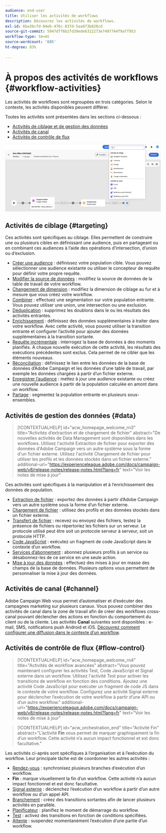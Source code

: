 ```yaml
---
audience: end-user
title: Utiliser les activités de workflows
description: Découvrez les activités de workflows.
exl-id: 6ba3bcfd-84eb-476c-837d-5aa473b820cd
source-git-commit: 5947d7f6b2fd39ede6322273e7497744f9aff953
workflow-type: tm+mt
source-wordcount: '685'
ht-degree: 83%

---
```



# À propos des activités de workflows {#workflow-activities}

Les activités de workflows sont regroupées en trois catégories. Selon le contexte, les activités disponibles peuvent différer.

Toutes les activités sont présentées dans les sections ci-dessous :

* [Activités de ciblage et de gestion des données](#targeting)
* [Activités de canal](#channel)
* [Activités de contrôle de flux](#flow-control)

![](../assets/workflow-activities.png)

## Activités de ciblage {#targeting}

Ces activités sont spécifiques au ciblage. Elles permettent de construire une ou plusieurs cibles en définissant une audience, puis en partageant ou en combinant ces audiences à l’aide des opérations d’intersection, d’union ou d’exclusion.

* [Créer une audience](build-audience.md) : définissez votre population cible. Vous pouvez sélectionner une audience existante ou utiliser le concepteur de requête pour définir votre propre requête.
* [Modifier la source de données](change-data-source.md) : modifiez la source de données de la table de travail de votre workflow.
* [Changement de dimension](change-dimension.md) : modifiez la dimension de ciblage au fur et à mesure que vous créez votre workflow.
* [Combiner](combine.md) : effectuez une segmentation sur votre population entrante. Vous pouvez utiliser une union, une intersection ou une exclusion.
* [Déduplication](deduplication.md) : supprimez les doublons dans le ou les résultats des activités entrantes.
* [Enrichissement](enrichment.md) : définissez des données supplémentaires à traiter dans votre workflow. Avec cette activité, vous pouvez utiliser la transition entrante et configurer l’activité pour ajouter des données supplémentaires à la transition sortante.
* [Requête incrémentale](incremental-query.md) : interrogez la base de données à des moments planifiés. A chaque nouvelle exécution de cette activité, les résultats des exécutions précédentes sont exclus. Cela permet de ne cibler que les éléments nouveaux.
* [Réconciliation](reconciliation.md) : définissez le lien entre les données de la base de données d’Adobe Campaign et les données d’une table de travail, par exemple les données chargées à partir d’un fichier externe.
* [Enregistrer l’audience](save-audience.md) : mettez à jour une audience existante ou créez une nouvelle audience à partir de la population calculée en amont dans un workflow.
* [Partage](split.md) : segmentez la population entrante en plusieurs sous-ensembles.

## Activités de gestion des données {#data}

>[!CONTEXTUALHELP]
>id="acw_homepage_welcome_rn3"
>title="Activités d’extraction et de chargement de fichier"
>abstract="De nouvelles activités de Data Management sont disponibles dans les workflows. Utilisez l&#39;activité Extraction de fichier pour exporter des données d&#39;Adobe Campaign vers un autre système sous la forme d&#39;un fichier externe. Utilisez l&#39;activité Chargement de fichier pour utiliser les profils et les données stockés dans un fichier externe."
>additional-url="https://experienceleague.adobe.com/docs/campaign-web/v8/release-notes/release-notes.html?lang=fr" text="Voir les notes de mise à jour"

Ces activités sont spécifiques à la manipulation et à l’enrichissement des données de population.

* [Extraction de fichier](extract-file.md) : exportez des données à partir d’Adobe Campaign vers un autre système sous la forme d’un fichier externe.
* [Chargement de fichier](load-file.md) : utilisez des profils et des données stockés dans un fichier externe.
* [Transfert de fichier](transfer-file.md) : recevez ou envoyez des fichiers, testez la présence de fichiers ou répertoriez les fichiers sur un serveur. Le protocole utilisé peut être soit un protocole serveur à serveur, soit un protocole HTTP.
* [Code JavaScript](javascript-code.md) : exécutez un fragment de code JavaScript dans le contexte d’un workflow.
* [Services d’abonnement](subscription-services.md) : abonnez plusieurs profils à un service ou désabonnez-les de ce service en une seule action.
* [Mise à jour des données](update-data.md) : effectuez des mises à jour en masse des champs de la base de données. Plusieurs options vous permettent de personnaliser la mise à jour des données.

## Activités de canal {#channel}

Adobe Campaign Web vous permet d’automatiser et d’exécuter des campagnes marketing sur plusieurs canaux. Vous pouvez combiner des activités de canal dans la zone de travail afin de créer des workflows cross-canal pouvant déclencher des actions en fonction du comportement du client ou de la cliente. Les activités **Canal** suivantes sont disponibles : e-mail, SMS, notifications push Android et iOS. [Découvrez comment configurer une diffusion dans le contexte d’un workflow](channels.md).

## Activités de contrôle de flux {#flow-control}


>[!CONTEXTUALHELP]
>id="acw_homepage_welcome_rn4"
>title="Activités de workflow avancées"
>abstract="Vous pouvez maintenant configurer les activités Test, Code JavaScript et Signal externe dans un workflow. Utilisez l&#39;activité Test pour activer les transitions de workflow en fonction des conditions. Ajoutez une activité Code JavaScript pour exécuter un fragment de code JS dans le contexte de votre workflow. Configurez une activité Signal externe pour déclencher l’exécution de votre workflow à partir d’une API ou d’un autre workflow."
>additional-url="https://experienceleague.adobe.com/docs/campaign-web/v8/release-notes/release-notes.html?lang=fr" text="Voir les notes de mise à jour"



>[!CONTEXTUALHELP]
>id="acw_orchestration_end"
>title="Activité Fin"
>abstract="L’activité **Fin** vous permet de marquer graphiquement la fin d’un workflow. Cette activité n’a aucun impact fonctionnel et est donc facultative."

Les activités ci-après sont spécifiques à l’organisation et à l’exécution du workflow. Leur principale tâche est de coordonner les autres activités :

* [Rendez-vous](and-join.md) : synchronisez plusieurs branches d’exécution d’un workflow.
* **Fin** : marque visuellement la fin d’un workflow. Cette activité n’a aucun impact fonctionnel et est donc facultative.
* [Signal externe](external-signal.md) : déclenchez l’exécution d’un workflow à partir d’un autre workflow ou d’un appel API.
* [Branchement](fork.md) : créez des transitions sortantes afin de lancer plusieurs activités en parallèle.
* [Planificateur](scheduler.md) : planifiez le moment de démarrage du workflow.
* [Test](test.md) : activez des transitions en fonction de conditions spécifiées.
* [Attente](wait.md) : suspendez momentanément l’exécution d’une partie d’un workflow.

